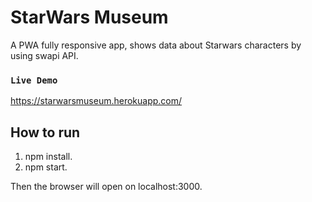 # StarWars Museum

A PWA fully responsive app, shows data about Starwars characters by using swapi API.

### `Live Demo`
https://starwarsmuseum.herokuapp.com/

## How to run

1. npm install.
2. npm start.

Then the browser will open on localhost:3000.
